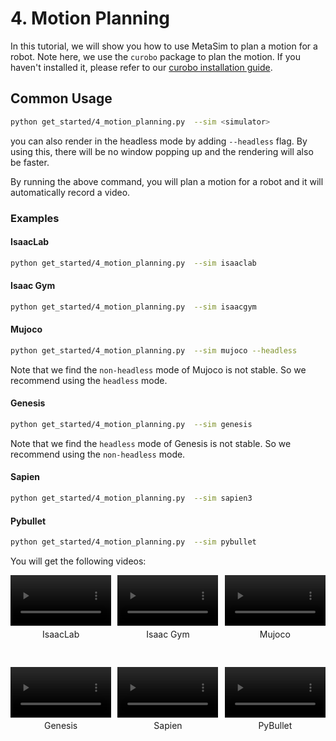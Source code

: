 # 4. Motion Planning
In this tutorial, we will show you how to use MetaSim to plan a motion for a robot.
Note here, we use the `curobo` package to plan the motion. If you haven't installed it, please refer to our [curobo installation guide](http://127.0.0.1:8000/metasim/get_started/advanced_installation/curobo.html).

## Common Usage

```bash
python get_started/4_motion_planning.py  --sim <simulator>
```
you can also render in the headless mode by adding `--headless` flag. By using this, there will be no window popping up and the rendering will also be faster.

By running the above command, you will plan a motion for a robot and it will automatically record a video.


### Examples

#### IsaacLab
```bash
python get_started/4_motion_planning.py  --sim isaaclab
```

#### Isaac Gym
```bash
python get_started/4_motion_planning.py  --sim isaacgym
```

#### Mujoco
```bash
python get_started/4_motion_planning.py  --sim mujoco --headless
```
Note that we find the `non-headless` mode of Mujoco is not stable. So we recommend using the `headless` mode.


#### Genesis
```bash
python get_started/4_motion_planning.py  --sim genesis
```
Note that we find the `headless` mode of Genesis is not stable. So we recommend using the `non-headless` mode.

#### Sapien
```bash
python get_started/4_motion_planning.py  --sim sapien3
```

#### Pybullet
```bash
python get_started/4_motion_planning.py  --sim pybullet
```

You will get the following videos:

<div style="display: flex; flex-wrap: wrap; justify-content: space-between; gap: 10px;">
    <div style="display: flex; justify-content: space-between; width: 100%; margin-bottom: 20px;">
        <div style="width: 32%; text-align: center;">
            <video width="100%" autoplay loop muted playsinline>
                <source src="https://roboverse.wiki/_static/standard_output/4_motion_planning_isaaclab.mp4" type="video/mp4">
            </video>
            <p style="margin-top: 5px;">IsaacLab</p>
        </div>
        <div style="width: 32%; text-align: center;">
            <video width="100%" autoplay loop muted playsinline>
                <source src="https://roboverse.wiki/_static/standard_output/4_motion_planning_isaacgym.mp4" type="video/mp4">
            </video>
            <p style="margin-top: 5px;">Isaac Gym</p>
        </div>
        <div style="width: 32%; text-align: center;">
            <video width="100%" autoplay loop muted playsinline>
                <source src="https://roboverse.wiki/_static/standard_output/4_motion_planning_mujoco.mp4" type="video/mp4">
            </video>
            <p style="margin-top: 5px;">Mujoco</p>
        </div>
    </div>
    <div style="display: flex; justify-content: space-between; width: 100%; margin-bottom: 20px;">
        <div style="width: 32%; text-align: center;">
            <video width="100%" autoplay loop muted playsinline>
                <source src="https://roboverse.wiki/_static/standard_output/4_motion_planning_genesis.mp4" type="video/mp4">
            </video>
            <p style="margin-top: 5px;">Genesis</p>
        </div>
        <div style="width: 32%; text-align: center;">
            <video width="100%" autoplay loop muted playsinline>
                <source src="https://roboverse.wiki/_static/standard_output/4_motion_planning_sapien3.mp4" type="video/mp4">
            </video>
            <p style="margin-top: 5px;">Sapien</p>
        </div>
        <div style="width: 32%; text-align: center;">
            <video width="100%" autoplay loop muted playsinline>
                <source src="https://roboverse.wiki/_static/standard_output/4_motion_planning_pybullet.mp4" type="video/mp4">
            </video>
            <p style="margin-top: 5px;">PyBullet</p>
        </div>
    </div>

</div>



